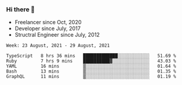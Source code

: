 ### Hi there 👋

- Freelancer since Oct, 2020
- Developer since July, 2017
- Structral Engineer since July, 2012

<!--START_SECTION:waka-->
```text
Week: 23 August, 2021 - 29 August, 2021

TypeScript   8 hrs 36 mins   █████████████░░░░░░░░░░░░   51.69 % 
Ruby         7 hrs 9 mins    ██████████▓░░░░░░░░░░░░░░   43.03 % 
YAML         16 mins         ▒░░░░░░░░░░░░░░░░░░░░░░░░   01.64 % 
Bash         13 mins         ▒░░░░░░░░░░░░░░░░░░░░░░░░   01.35 % 
GraphQL      11 mins         ▒░░░░░░░░░░░░░░░░░░░░░░░░   01.19 % 
```
<!--END_SECTION:waka-->

